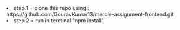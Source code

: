 <li>step 1 = clone this repo using : https://github.com/GouravKumar13/mercle-assignment-frontend.git </li>
<li>step 2 = run in terminal "npm install" </li>
